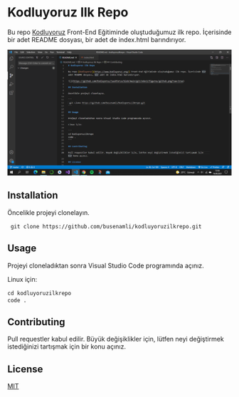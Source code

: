 # Kodluyoruz Ilk Repo

Bu repo [Kodluyoruz](https://www.kodluyoruz.org/) Front-End Eğitiminde oluştuduğumuz ilk repo. İçerisinde bir adet README dosyası, bir adet de index.html barındırıyor.

![](2021-08-16.png)

## Installation

Öncelikle projeyi clonelayın.

```
 git clone https://github.com/busenamli/kodluyoruzilkrepo.git 
```

## Usage

Projeyi cloneladıktan sonra Visual Studio Code programında açınız.

Linux için:

```
cd kodluyoruzilkrepo
code .
```

## Contributing 

Pull requestler kabul edilir. Büyük değişiklikler için, lütfen neyi değiştirmek istediğinizi tartışmak için bir konu açınız.

## License

[MIT](https://choosealicense.com/licenses/mit/)
